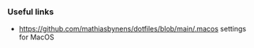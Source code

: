 ###
### Useful links

+ https://github.com/mathiasbynens/dotfiles/blob/main/.macos settings for MacOS

